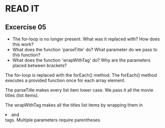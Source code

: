 # READ IT
## Excercise 05
* The for-loop is no longer present. 
  What was it replaced with? How does this work?
* What does the function 'parseTitle' do? 
  What parameter do we pass to this function?
* What does the function 'wrapWithTag' do? 
  Why are the parameters placed between brackets?


The for-loop is replaced with the forEach() method.
The forEach() method executes a provided function once for each array element.

The parseTitle makes every list item lower case. We pass it all the movie titles (list items).

The wrapWithTag makes all the titles list items by wrapping them in <li> and </li> tags.
Multiple parameters require parentheses.

